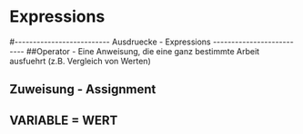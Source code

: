 # Expressions
#-------------------------- Ausdruecke - Expressions --------------------------
##Operator - Eine Anweisung, die eine ganz bestimmte Arbeit ausfuehrt (z.B. Vergleich von Werten)


## Zuweisung - Assignment
## VARIABLE = WERT
